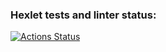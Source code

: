 ### Hexlet tests and linter status:
[![Actions Status](https://github.com/S1THOF/frontend-project-11/actions/workflows/hexlet-check.yml/badge.svg)](https://github.com/S1THOF/frontend-project-11/actions)